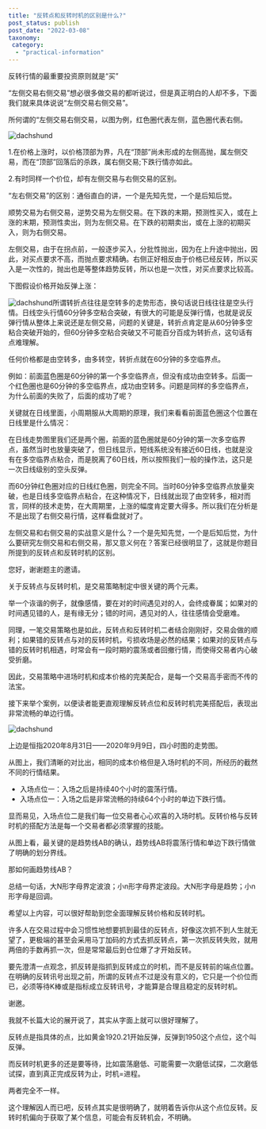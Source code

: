 ```yaml
---
title: "反转点和反转时机的区别是什么?"
post_status: publish
post_date: "2022-03-08"
taxonomy:
 category: 
  - "practical-information"
---
```


反转行情的最重要投资原则就是“买”

“左侧交易右侧交易”想必很多做交易的都听说过，但是真正明白的人却不多，下面我们就来具体说说“左侧交易右侧交易”。

所何谓的“左侧交易右侧交易，以图为例，红色圈代表左侧，蓝色圈代表右侧。  

![dachshund](https://cdn.fendou.la/funstoutiao/2020/12/102707262.png "图像 1.png")

1.在价格上涨时，以价格顶部为界，凡在“顶部”尚未形成的左侧高抛，属左侧交易，而在“顶部”回落后的杀跌，属右侧交易;下跌行情亦如此。

2.有时同样一个价位，却有左侧交易与右侧交易的区别。

“左右侧交易”的区别：通俗直白的讲，一个是先知先觉，一个是后知后觉。

顺势交易为右侧交易，逆势交易为左侧交易。在下跌的末期，预测性买入，或在上涨的末期，预测性卖出，则为左侧交易。在下跌的初期卖出，或在上涨的初期买入，则为右侧交易。

左侧交易，由于在拐点前，一般逐步买入，分批性抛出，因为在上升途中抛出，因此，对买点要求不高，而抛点要求精确。右侧正好相反由于价格已经反转，所以买入是一次性的，抛出也是等整体趋势反转，所以也是一次性，对买点要求比较高。

下图假设价格开始反弹上涨：

![dachshund](https://cdn.fendou.la/funstoutiao/2020/12/124819873.png "图像 0000.png")所谓转折点往往是空转多的走势形态，换句话说日线往往是空头行情。日线空头行情60分钟多空粘合突破，有很大的可能是反弹行情，也就是说反弹行情从整体上来说还是左侧交易，问题的关键是，转折点肯定是从60分钟多空粘合突破开始的，但60分钟多空粘合突破又不可能百分百成为转折点，这句话有点难理解。

任何价格都是由空转多，由多转空，转折点就在60分钟的多空临界点。

例如：前面蓝色圈是60分钟的第一个多空临界点，但没有成功由空转多。后面一个红色圈也是60分钟的多空临界点，成功由空转多。问题是同样的多空临界点，为什么前面的失败了，后面的成功了呢？

关键就在日线里面，小周期服从大周期的原理，我们来看看前面蓝色圈这个位置在日线里是什么情况：

在日线走势图里我们还是两个圈，前面的蓝色圈就是60分钟的第一次多空临界点，虽然当时也放量突破了，但日线显示，短线系统没有接近60日线，也就是没有在多空临界点粘合，而是脱离了60日线，所以按照我们一般的操作法，这只是一次日线级别的空头反弹。

而60分钟红色圈对应的日线红色圈，则完全不同。当时60分钟多空临界点放量突破，也是日线多空临界点粘合，在这种情况下，日线就出现了由空转多，相对而言，同样的技术走势，在大周期里，上涨的幅度肯定要大得多。所以我们在分析是不是出现了右侧交易行情，这样看盘就对了。

左侧交易和右侧交易的实战意义是什么？一个是先知先觉，一个是后知后觉，为什么要研究左侧交易和右侧交易，那又意义何在？答案已经很明显了，这就是你题目所提到的反转点和反转时机的区别。

您好，谢谢题主的邀请。

关于反转点与反转时机，是交易策略制定中很关键的两个元素。

举一个诙谐的例子，就像感情，要在对的时间遇见对的人，会终成眷属；如果对的时间遇见错的人，是有缘无分；错的时间，遇见对的人，往往感情会受磨难。

同理，一笔交易策略也是如此，反转点和反转时机二者结合刚刚好，交易会做的顺利；如果错的反转点与对的反转时机，亏损收场是必然的结果；如果对的反转点与错的反转时机相遇，时常会有一段时期的震荡或者回撤行情，而使得交易者内心破受折磨。

因此，交易策略中进场时机和成本价格的完美配合，是每一个交易高手密而不传的法宝。

接下来举个案例，以便读者能更直观理解反转点位和反转时机完美搭配后，表现出非常流畅的单边行情。

![dachshund](https://cdn.fendou.la/funstoutiao/2020/12/110701168.png "恒指4H.png")

上边是恒指2020年8月31日——2020年9月9日，四小时图的走势图。

从图上，我们清晰的对比出，相同的成本价格但是入场时机的不同，所经历的截然不同的行情结果。
- 入场点位一：入场之后是持续40个小时的震荡行情。
- 入场点位一：入场之后是非常流畅的持续64个小时的单边下跌行情。


显而易见，入场点位二是我们每一位交易者心心欢喜的入场时机。反转价格与反转时机的搭配方法是每一个交易者都必须掌握的技能。

从图上看，最关键的是趋势线AB的确认，趋势线AB将震荡行情和单边下跌行情做了明确的划分界线。

那如何画趋势线AB？

总结一句话，大N形字母界定波浪；小n形字母界定波段。大N形字母是趋势；小n形字母是回调。

希望以上内容，可以很好帮助到您全面理解反转价格和反转时机。

许多人在交易过程中会习惯性地想要抓到最佳的反转点，好像这次抓不到人生就无望了，更极端的甚至会采用马丁加码的方式去抓反转点，第一次抓反转失败，就用两倍的手数再抓一次，但是常常最后到仓位爆了才开始反转。

要先澄清一点观念，抓反转是指抓到反转成立的时机，而不是反转前的端点位置。在明确的反转讯号出现之前，所谓的反转点不过是没有意义的，它只是一个价位而已，必须等待K棒或是指标成立反转讯号，才能算是合理且稳定的反转时机。

谢邀。

我就不长篇大论的展开说了，其实从字面上就可以很好理解了。

反转点是指具体的点，比如黄金1920.21开始反弹，反弹到1950这个点位，这个叫反弹。

而反转时机更多的还是要等待，比如震荡磨低、可能需要一次磨低试探，二次磨低试探，直到真正完成反转为止，时机=进程。

两者完全不一样。

这个理解因人而已吧，反转点其实是很明确了，就明着告诉你从这个点位反转。反转时机偏向于获取了某个信息，可能会有反转机会，不明确。
